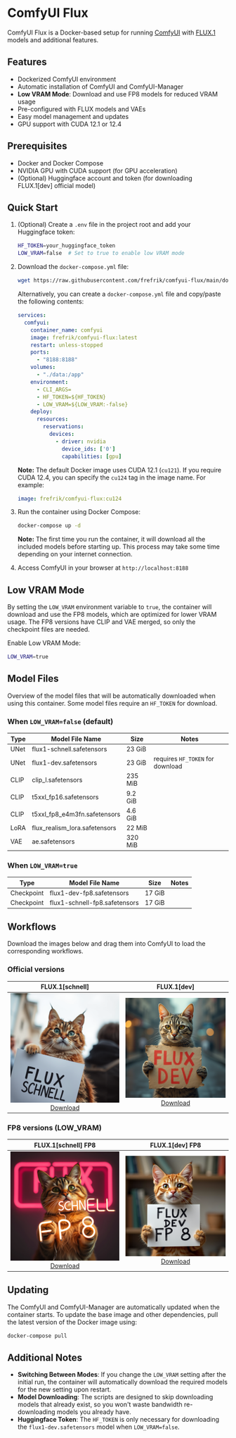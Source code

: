 # ComfyUI Flux

ComfyUI Flux is a Docker-based setup for running [ComfyUI](https://github.com/comfyanonymous/ComfyUI) with [FLUX.1](https://www.basedlabs.ai/tools/flux1) models and additional features.

## Features

- Dockerized ComfyUI environment
- Automatic installation of ComfyUI and ComfyUI-Manager
- **Low VRAM Mode**: Download and use FP8 models for reduced VRAM usage
- Pre-configured with FLUX models and VAEs
- Easy model management and updates
- GPU support with CUDA 12.1 or 12.4

## Prerequisites

- Docker and Docker Compose
- NVIDIA GPU with CUDA support (for GPU acceleration)
- (Optional) Huggingface account and token (for downloading FLUX.1[dev] official model)

## Quick Start

1. (Optional) Create a `.env` file in the project root and add your Huggingface token:

   ```bash
   HF_TOKEN=your_huggingface_token
   LOW_VRAM=false  # Set to true to enable low VRAM mode
   ```

2. Download the `docker-compose.yml` file:

   ```bash
   wget https://raw.githubusercontent.com/frefrik/comfyui-flux/main/docker-compose.yml
   ```

   Alternatively, you can create a `docker-compose.yml` file and copy/paste the following contents:

   ```yaml
   services:
     comfyui:
       container_name: comfyui
       image: frefrik/comfyui-flux:latest
       restart: unless-stopped
       ports:
         - "8188:8188"
       volumes:
         - "./data:/app"
       environment:
         - CLI_ARGS=
         - HF_TOKEN=${HF_TOKEN}
         - LOW_VRAM=${LOW_VRAM:-false}
       deploy:
         resources:
           reservations:
             devices:
               - driver: nvidia
                 device_ids: ['0']
                 capabilities: [gpu]
   ```

   **Note:** The default Docker image uses CUDA 12.1 (`cu121`). If you require CUDA 12.4, you can specify the `cu124` tag in the image name. For example:

   ```yaml
   image: frefrik/comfyui-flux:cu124
   ```

3. Run the container using Docker Compose:

   ```bash
   docker-compose up -d
   ```

   **Note:** The first time you run the container, it will download all the included models before starting up. This process may take some time depending on your internet connection.

4. Access ComfyUI in your browser at `http://localhost:8188`

## Low VRAM Mode

By setting the `LOW_VRAM` environment variable to `true`, the container will download and use the FP8 models, which are optimized for lower VRAM usage. The FP8 versions have CLIP and VAE merged, so only the checkpoint files are needed.

Enable Low VRAM Mode:

```bash
LOW_VRAM=true
```

## Model Files

Overview of the model files that will be automatically downloaded when using this container. Some model files require an `HF_TOKEN` for download.

### When `LOW_VRAM=false` (default)

| Type | Model File Name | Size | Notes |
|-------------|-------------------------------|---------|-------------------------------------------------|
| UNet | flux1-schnell.safetensors | 23 GiB | |
| UNet | flux1-dev.safetensors | 23 GiB | requires `HF_TOKEN` for download |
| CLIP | clip_l.safetensors | 235 MiB | |
| CLIP | t5xxl_fp16.safetensors | 9.2 GiB | |
| CLIP | t5xxl_fp8_e4m3fn.safetensors | 4.6 GiB | |
| LoRA | flux_realism_lora.safetensors | 22 MiB | |
| VAE | ae.safetensors | 320 MiB | |

### When `LOW_VRAM=true`

| Type | Model File Name | Size | Notes |
|-------------|-------------------------------|---------|-------------------------------------------------|
| Checkpoint | flux1-dev-fp8.safetensors | 17 GiB | |
| Checkpoint | flux1-schnell-fp8.safetensors | 17 GiB | |

## Workflows

Download the images below and drag them into ComfyUI to load the corresponding workflows.

### Official versions

| FLUX.1[schnell] | FLUX.1[dev] |
|-----------------|-------------|
| <div align="center">![Flux Schnell](./images/flux-schnell.png)<br>[Download](https://raw.githubusercontent.com/frefrik/comfyui-flux/refs/heads/main/images/flux-schnell.png)</div> | <div align="center">![Flux Dev](./images/flux-dev.png)<br>[Download](https://raw.githubusercontent.com/frefrik/comfyui-flux/refs/heads/main/images/flux-dev.png)</div> |

### FP8 versions (LOW_VRAM)

| FLUX.1[schnell] FP8 | FLUX.1[dev] FP8 |
|---------------------|-----------------|
| <div align="center">![Flux Schnell FP8](./images/flux-schnell-fp8.png)<br>[Download](https://raw.githubusercontent.com/frefrik/comfyui-flux/main/images/flux-schnell-fp8.png)</div> | <div align="center">![Flux Dev FP8](./images/flux-dev-fp8.png)<br>[Download](https://raw.githubusercontent.com/frefrik/comfyui-flux/main/images/flux-dev-fp8.png)</div> |

## Updating

The ComfyUI and ComfyUI-Manager are automatically updated when the container starts. To update the base image and other dependencies, pull the latest version of the Docker image using:

```bash
docker-compose pull
```

## Additional Notes

- **Switching Between Modes**: If you change the `LOW_VRAM` setting after the initial run, the container will automatically download the required models for the new setting upon restart.
- **Model Downloading**: The scripts are designed to skip downloading models that already exist, so you won't waste bandwidth re-downloading models you already have.
- **Huggingface Token**: The `HF_TOKEN` is only necessary for downloading the `flux1-dev.safetensors` model when `LOW_VRAM=false`.
